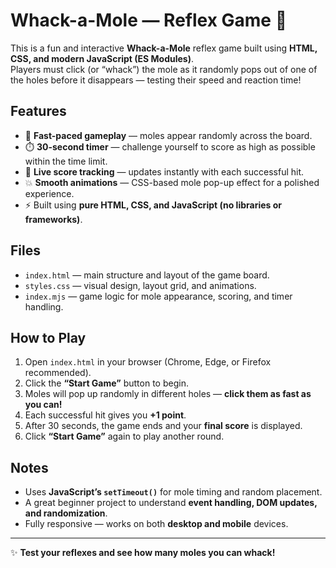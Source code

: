 # Whack-a-Mole — Reflex Game 🦫

This is a fun and interactive **Whack-a-Mole** reflex game built using **HTML, CSS, and modern JavaScript (ES Modules)**.  
Players must click (or “whack”) the mole as it randomly pops out of one of the holes before it disappears — testing their speed and reaction time!

## Features

- 🎯 **Fast-paced gameplay** — moles appear randomly across the board.  
- ⏱️ **30-second timer** — challenge yourself to score as high as possible within the time limit.  
- 🧠 **Live score tracking** — updates instantly with each successful hit.  
- 💥 **Smooth animations** — CSS-based mole pop-up effect for a polished experience.  
- ⚡ Built using **pure HTML, CSS, and JavaScript (no libraries or frameworks)**.

## Files

- `index.html` — main structure and layout of the game board.  
- `styles.css` — visual design, layout grid, and animations.  
- `index.mjs` — game logic for mole appearance, scoring, and timer handling.

## How to Play

1. Open `index.html` in your browser (Chrome, Edge, or Firefox recommended).  
2. Click the **“Start Game”** button to begin.  
3. Moles will pop up randomly in different holes — **click them as fast as you can!**  
4. Each successful hit gives you **+1 point**.  
5. After 30 seconds, the game ends and your **final score** is displayed.  
6. Click **“Start Game”** again to play another round.

## Notes

- Uses **JavaScript’s `setTimeout()`** for mole timing and random placement.  
- A great beginner project to understand **event handling, DOM updates, and randomization**.  
- Fully responsive — works on both **desktop and mobile** devices.  

---

✨ **Test your reflexes and see how many moles you can whack!**
